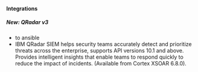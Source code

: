 
#### Integrations

##### New: QRadar v3
- to ansible
- IBM QRadar SIEM helps security teams accurately detect and prioritize threats across the enterprise, supports API versions 10.1 and above. Provides intelligent insights that enable teams to respond quickly to reduce the impact of incidents. (Available from Cortex XSOAR 6.8.0).
